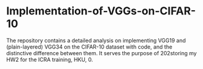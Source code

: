 # Implementation-of-VGGs-on-CIFAR-10
The repository contains a detailed analysis on implementing VGG19 and (plain-layered) VGG34 on the CIFAR-10 dataset with code, and the distinctive difference between them. It serves the purpose of 202storing my HW2 for the ICRA training, HKU, 0.
